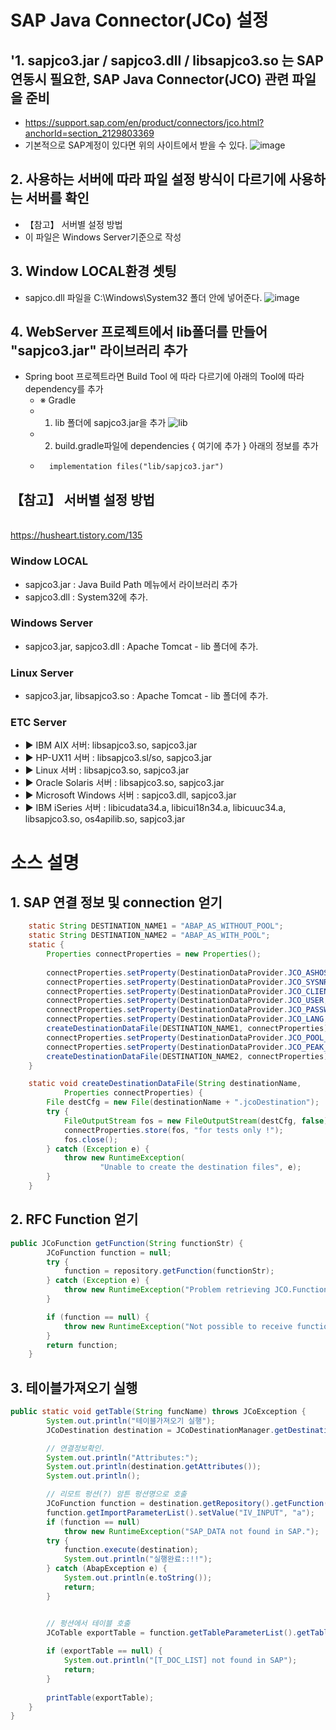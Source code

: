 # SAP Java Connector(JCo) 설정
## '1. sapjco3.jar / sapjco3.dll / libsapjco3.so 는 SAP 연동시 필요한, SAP Java Connector(JCO) 관련 파일을 준비
- https://support.sap.com/en/product/connectors/jco.html?anchorId=section_2129803369
- 기본적으로 SAP계정이 있다면 위의 사이트에서 받을 수 있다.
![image](https://github.com/minya8703/WebHook/assets/97384342/c09b98d8-8ac5-4c9b-b14a-b8922c61cef1)


## 2. 사용하는 서버에 따라 파일 설정 방식이 다르기에 사용하는 서버를 확인	
- 【참고】 서버별 설정 방법
- 이 파일은 Windows Server기준으로 작성

##  3. Window LOCAL환경 셋팅	
- sapjco.dll 파일을 C:\Windows\System32 폴더 안에 넣어준다.
![image](https://github.com/minya8703/WebHook/assets/97384342/b96faf41-84f1-4bb6-ac0f-b2abc1703034)
## 4. WebServer 프로젝트에서 lib폴더를 만들어 "sapjco3.jar" 라이브러리 추가		
- Spring boot 프로젝트라면 Build Tool 에 따라 다르기에 아래의 Tool에 따라 dependency를 추가	
  -	※ Gradle
  -	1. lib 폴더에 sapjco3.jar을 추가
![lib](https://github.com/minya8703/WebHook/assets/97384342/39b6840e-20fe-4c67-a719-5763f42d5978)
  -	2. build.gradle파일에 dependencies { 여기에 추가 } 아래의 정보를 추가
  -	      implementation files("lib/sapjco3.jar")

## 【참고】 서버별 설정 방법
<br> https://husheart.tistory.com/135
###  Window LOCAL
- sapjco3.jar : Java Build Path 메뉴에서 라이브러리 추가
- sapjco3.dll : System32에 추가.

###  Windows Server
- sapjco3.jar, sapjco3.dll : Apache Tomcat - lib 폴더에 추가.

###  Linux Server
- sapjco3.jar, libsapjco3.so : Apache Tomcat - lib 폴더에 추가.

###  ETC Server
- ▶ IBM AIX 서버: libsapjco3.so, sapjco3.jar
- ▶ HP-UX11 서버 : libsapjco3.sl/so, sapjco3.jar
- ▶ Linux 서버 : libsapjco3.so, sapjco3.jar
- ▶ Oracle Solaris 서버 : libsapjco3.so, sapjco3.jar
- ▶ Microsoft Windows 서버 : sapjco3.dll, sapjco3.jar
- ▶ IBM iSeries 서버 : libicudata34.a, libicui18n34.a, libicuuc34.a, libsapjco3.so, os4apilib.so, sapjco3.jar


# 소스 설명
## 1. SAP 연결 정보 및 connection 얻기
```JAVA
	static String DESTINATION_NAME1 = "ABAP_AS_WITHOUT_POOL";
	static String DESTINATION_NAME2 = "ABAP_AS_WITH_POOL";
	static {
		Properties connectProperties = new Properties();
	   
		connectProperties.setProperty(DestinationDataProvider.JCO_ASHOST,"10.11.3.42");
		connectProperties.setProperty(DestinationDataProvider.JCO_SYSNR, "00");
		connectProperties.setProperty(DestinationDataProvider.JCO_CLIENT, "100");
		connectProperties.setProperty(DestinationDataProvider.JCO_USER,"ZMKRC");
		connectProperties.setProperty(DestinationDataProvider.JCO_PASSWD,"123456");
		connectProperties.setProperty(DestinationDataProvider.JCO_LANG, "KO");
		createDestinationDataFile(DESTINATION_NAME1, connectProperties);
		connectProperties.setProperty(DestinationDataProvider.JCO_POOL_CAPACITY, "3");
		connectProperties.setProperty(DestinationDataProvider.JCO_PEAK_LIMIT,"10");
		createDestinationDataFile(DESTINATION_NAME2, connectProperties);
	}

	static void createDestinationDataFile(String destinationName,
			Properties connectProperties) {
		File destCfg = new File(destinationName + ".jcoDestination");
		try {
			FileOutputStream fos = new FileOutputStream(destCfg, false);
			connectProperties.store(fos, "for tests only !");
			fos.close();
		} catch (Exception e) {
			throw new RuntimeException(
					"Unable to create the destination files", e);
		}
	}
```
## 2. RFC Function 얻기
``` java
public JCoFunction getFunction(String functionStr) {
		JCoFunction function = null;
		try {
			function = repository.getFunction(functionStr);
		} catch (Exception e) {
			throw new RuntimeException("Problem retrieving JCO.Function object.");
		}

		if (function == null) {
			throw new RuntimeException("Not possible to receive function. ");
		}
		return function;
	}
```

## 3. 테이블가져오기 실행
``` java
public static void getTable(String funcName) throws JCoException {
		System.out.println("테이블가져오기 실행");
		JCoDestination destination = JCoDestinationManager.getDestination(ABAP_AS);

		// 연결정보확인.
		System.out.println("Attributes:");
		System.out.println(destination.getAttributes());
		System.out.println();

		// 리모트 펑션(?) 암튼 펑션명으로 호출
		JCoFunction function = destination.getRepository().getFunction(funcName);
		function.getImportParameterList().setValue("IV_INPUT", "a");
		if (function == null)
			throw new RuntimeException("SAP_DATA not found in SAP.");
		try {
			function.execute(destination);
			System.out.println("실행완료::!!");
		} catch (AbapException e) {
			System.out.println(e.toString());
			return;
		}


		// 펑션에서 테이블 호출
		JCoTable exportTable = function.getTableParameterList().getTable("ET_OUTTAB");
		 
        if (exportTable == null) {
            System.out.println("[T_DOC_LIST] not found in SAP");
            return;
        }
 
        printTable(exportTable);
	}
}
```
